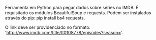Ferramenta em Python para pegar dados sobre séries no IMDB. É requisitado os módulos BeautifulSoup e requests. Podem ser instalados através do pip: pip install bs4 requests. 

O link deve ser providenciado no formato: 'http://www.imdb.com/title/tt0108778/episodes?season='.
